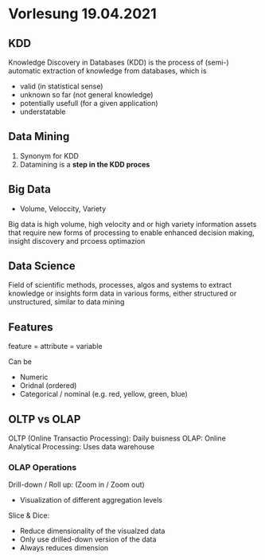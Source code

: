 # Vorlesung 19.04.2021
## KDD
Knowledge Discovery in Databases (KDD) is the process of (semi-) automatic 
extraction of knowledge from databases, which is
- valid (in statistical sense)
- unknown so far (not general knowledge)
- potentially usefull (for a given application)
- understatable

## Data Mining
1. Synonym for KDD
1. Datamining is a **step in the KDD proces**

## Big Data
- Volume, Veloccity, Variety

Big data is high volume, high velocity and or 
high variety information assets that require new forms of 
processing to enable enhanced decision making, insight
discovery and prcoess optimazion

## Data Science
Field of scientific methods, processes, algos and systems to 
extract knowledge or insights form data in various forms, either
structured or unstructured, similar to data mining

## Features
feature = attribute = variable

Can be
- Numeric
- Oridnal (ordered)
- Categorical / nominal (e.g. red, yellow, green, blue)

## OLTP vs OLAP
OLTP (Online Transactio Processing): Daily buisness
OLAP: Online Analytical Processing: Uses data warehouse

### OLAP Operations
Drill-down / Roll up: (Zoom in / Zoom out)
- Visualization of different aggregation levels

Slice & Dice:
- Reduce dimensionality of the visualzed data
- Only use drilled-down version of the data
- Always reduces dimension